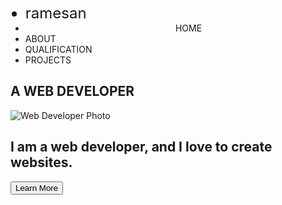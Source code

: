 <!DOCTYPE html>
<html lang="en">
<head>
    <meta charset="UTF-8">
    <meta name="viewport" content="width=device-width, initial-scale=1.0">
    <link rel="stylesheet" href="style.css">
</head>
<body>
    <div>
        <div id="header">
            <nav>
                <ul>
                    <li style="font-size: x-large;">ramesan</li>
                    <li style="padding-right: 3%; padding-top: 1px; padding-left: 50%;">HOME</li>
                    <li style="padding-right: 3%;">ABOUT</li>
                    <li style="padding-right: 3%;">QUALIFICATION</li>
                    <li style="padding-right: 3%;">PROJECTS</li>
                </ul>
            </nav>
        </div>
    </div>
    <div>
        <section class="home">
            <h1 class="hero1">A WEB DEVELOPER</h1>
            <img id="photo" src="https://images.unsplash.com/photo-1587620962725-abab7fe55159?ixlib=rb-1.2.1&ixid=MnwxMjA3fDB8MHxwaG90by1wYWdlfHx8fGVufDB8fHx8&auto=format&fit=crop&w=1031&q=80" alt="Web Developer Photo">
            <br>
            <h2 class="hero2">I am a web developer, and I love to create websites.</h2>
            <button class="intro">Learn More</button>
        </section>
    </div>
</body>
</html
